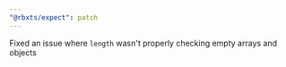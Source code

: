 ```yaml
---
"@rbxts/expect": patch
---
```


Fixed an issue where `length` wasn't properly checking empty arrays and objects
